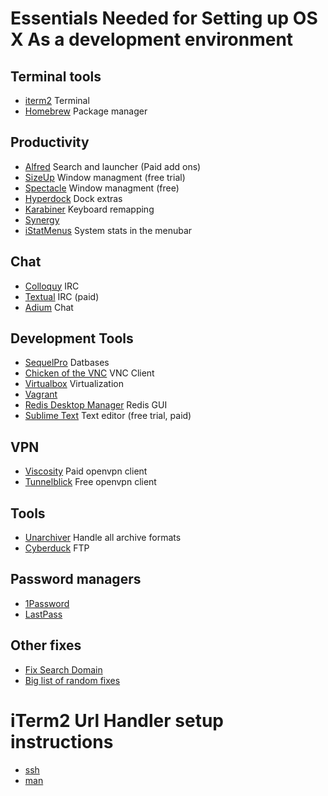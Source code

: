 # Essentials Needed for Setting up OS X As a development environment

## Terminal tools
* [iterm2](http://iterm2.com/) Terminal
* [Homebrew](http://brew.sh/) Package manager

## Productivity
* [Alfred](http://www.alfredapp.com/) Search and launcher (Paid add ons)
* [SizeUp](http://www.irradiatedsoftware.com/sizeup/) Window managment (free trial)
* [Spectacle](http://spectacleapp.com/) Window managment (free)
* [Hyperdock](http://hyperdock.bahoom.com/) Dock extras
* [Karabiner](https://pqrs.org/osx/karabiner/) Keyboard remapping
* [Synergy](http://synergy-project.org/)
* [iStatMenus](http://bjango.com/mac/istatmenus/) System stats in the menubar

## Chat
* [Colloquy](http://colloquy.info/) IRC
* [Textual](http://www.codeux.com/textual/) IRC (paid)
* [Adium](https://www.adium.im/) Chat

## Development Tools
* [SequelPro](http://www.sequelpro.com/) Datbases
* [Chicken of the VNC](http://sourceforge.net/projects/chicken/) VNC Client
* [Virtualbox](https://www.virtualbox.org/) Virtualization
* [Vagrant](http://www.vagrantup.com/)
* [Redis Desktop Manager](http://redisdesktop.com/) Redis GUI
* [Sublime Text](http://www.sublimetext.com/) Text editor (free trial, paid)

## VPN
* [Viscosity](http://www.sparklabs.com/viscosity/) Paid openvpn client
* [Tunnelblick](https://code.google.com/p/tunnelblick/) Free openvpn client

## Tools
* [Unarchiver](http://unarchiver.c3.cx/) Handle all archive formats
* [Cyberduck](https://cyberduck.io/) FTP

## Password managers
* [1Password](https://agilebits.com/onepassword)
* [LastPass](https://lastpass.com/)

## Other fixes
* [Fix Search Domain](https://coderwall.com/p/fzcyha)
* [Big list of random fixes](https://github.com/tavisto/dotfiles/blob/master/bin/osx-setup.sh)

# iTerm2 Url Handler setup instructions
* [ssh](https://github.com/tavisto/osx-essentials/blob/master/ssh-url-handler.md)
* [man](https://github.com/tavisto/osx-essentials/blob/master/man-page-handler.md)